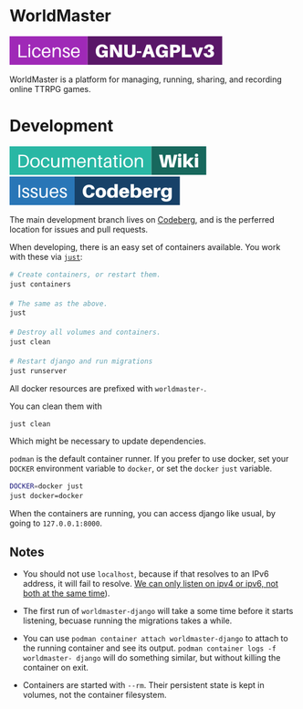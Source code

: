 # WorldMaster

[![License GNU-AGPLv3](.repo/license.svg)](https://codeberg.org/WorldMaster/WorldMaster/src/branch/main/LICENSE)

WorldMaster is a platform for managing, running, sharing, and recording online TTRPG games. 

# Development

[![Documentation Wiki](.repo/wiki.svg)](https://codeberg.org/WorldMaster/WorldMaster/wiki)
[![Codeberg Issue Tracker](.repo/issues.svg)](https://codeberg.org/WorldMaster/WorldMaster/issues)

The main development branch lives on [Codeberg](https://codeberg.org/WorldMaster/WorldMaster), and is the perferred location for issues and pull requests.

When developing, there is an easy set of containers available.  You work with these via [`just`](https://github.com/casey/just):

```sh
# Create containers, or restart them.
just containers

# The same as the above.
just

# Destroy all volumes and containers.
just clean

# Restart django and run migrations
just runserver
```

All docker resources are prefixed with `worldmaster-`.

You can clean them with

```sh
just clean
```

Which might be necessary to update dependencies.

`podman` is the default container runner. If you prefer to use docker, set your
`DOCKER` environment variable to `docker`, or set the `docker` `just` variable.

```sh
DOCKER=docker just
just docker=docker
```

When the containers are running, you can access django like usual, by going
to `127.0.0.1:8000`.

## Notes

* You should not use `localhost`, because if that resolves to an IPv6 address,
  it will fail to resolve. [We can only listen on ipv4 or ipv6, not both at the
  same time](https://code.djangoproject.com/ticket/24864)).

* The first run of `worldmaster-django` will take a some time before it starts
  listening, becuase running the migrations takes a while.

* You can use `podman container attach worldmaster-django` to attach to the
  running container and see its output.  `podman container logs -f worldmaster-
  django` will do something similar, but without killing the container on exit.

* Containers are started with `--rm`.  Their persistent state is kept in
  volumes, not the container filesystem.
